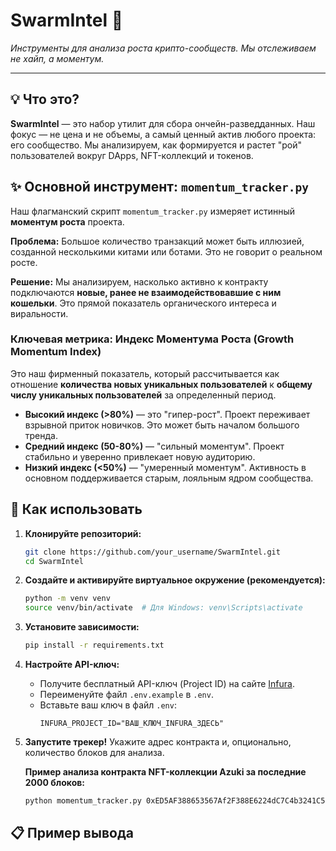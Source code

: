 # SwarmIntel 🐝

*Инструменты для анализа роста крипто-сообществ. Мы отслеживаем не хайп, а моментум.*

---

## 💡 Что это?

**SwarmIntel** — это набор утилит для сбора ончейн-разведданных. Наш фокус — не цена и не объемы, а самый ценный актив любого проекта: его сообщество. Мы анализируем, как формируется и растет "рой" пользователей вокруг DApps, NFT-коллекций и токенов.

## ✨ Основной инструмент: `momentum_tracker.py`

Наш флагманский скрипт `momentum_tracker.py` измеряет истинный **моментум роста** проекта.

**Проблема:** Большое количество транзакций может быть иллюзией, созданной несколькими китами или ботами. Это не говорит о реальном росте.

**Решение:** Мы анализируем, насколько активно к контракту подключаются **новые, ранее не взаимодействовавшие с ним кошельки**. Это прямой показатель органического интереса и виральности.

### Ключевая метрика: Индекс Моментума Роста (Growth Momentum Index)

Это наш фирменный показатель, который рассчитывается как отношение **количества новых уникальных пользователей** к **общему числу уникальных пользователей** за определенный период.

- **Высокий индекс (>80%)** — это "гипер-рост". Проект переживает взрывной приток новичков. Это может быть началом большого тренда.
- **Средний индекс (50-80%)** — "сильный моментум". Проект стабильно и уверенно привлекает новую аудиторию.
- **Низкий индекс (<50%)** — "умеренный моментум". Активность в основном поддерживается старым, лояльным ядром сообщества.

## 🚀 Как использовать

1.  **Клонируйте репозиторий:**
    ```bash
    git clone https://github.com/your_username/SwarmIntel.git
    cd SwarmIntel
    ```

2.  **Создайте и активируйте виртуальное окружение (рекомендуется):**
    ```bash
    python -m venv venv
    source venv/bin/activate  # Для Windows: venv\Scripts\activate
    ```

3.  **Установите зависимости:**
    ```bash
    pip install -r requirements.txt
    ```

4.  **Настройте API-ключ:**
    - Получите бесплатный API-ключ (Project ID) на сайте [Infura](https://infura.io/).
    - Переименуйте файл `.env.example` в `.env`.
    - Вставьте ваш ключ в файл `.env`:
      ```
      INFURA_PROJECT_ID="ВАШ_КЛЮЧ_INFURA_ЗДЕСЬ"
      ```

5.  **Запустите трекер!**
    Укажите адрес контракта и, опционально, количество блоков для анализа.

    **Пример анализа контракта NFT-коллекции Azuki за последние 2000 блоков:**
    ```bash
    python momentum_tracker.py 0xED5AF388653567Af2F388E6224dC7C4b3241C544 --blocks 2000
    ```

## 📋 Пример вывода
